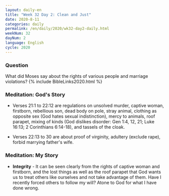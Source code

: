 ```yaml
---
layout: daily-en
title: "Week 32 Day 2: Clean and Just"
date: 2020-8-11 
categories: daily
permalink: /en/daily/2020/wk32-day2-daily.html
weekNum: 32
dayNum: 2
language: English
cycle: 2020
---
```

### Question     
What did Moses say about the rights of various people and marriage violations?
{% include BibleLinks2020.html %} 

### Meditation: God's Story   
+ Verses 21:1 to 22:12 are regulations on unsolved murder, captive woman, firstborn, rebellious son, dead body on pole, stray animal, clothing as opposite sex (God hates sexual indistinction), mercy to animals, roof parapet, mixing of kinds (God dislikes disorder: Gen 1:4, 12, 21; Luke 16:13; 2 Corinthians 6:14-18), and tassels of the cloak. 

+ Verses 22:13 to 30 are about proof of virginity, adultery (exclude rape), forbid marrying father's wife. 

### Meditation: My Story   
+ **Integrity** - It can be seen clearly from the rights of captive woman and firstborn, and the lost things as well as the roof parapet that God wants us to treat others like ourselves and not take advantage of them. Have I recently forced others to follow my will? Atone to God for what I have done wrong. 
